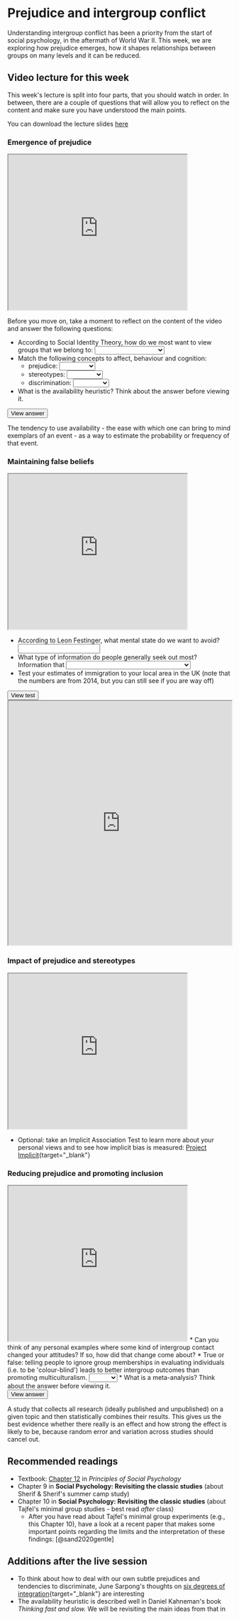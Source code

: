# Prejudice and intergroup conflict

Understanding intergroup conflict has been a priority from the start of social psychology, in the aftermath of World War II. This week, we are exploring how prejudice emerges, how it shapes relationships between groups on many levels and it can be reduced.

## Video lecture for this week

This week's lecture is split into four parts, that you should watch in order. In between, there are a couple of questions that will allow you to reflect on the content and make sure you have understood the main points.

You can download the lecture slides <a href="./files/Lecture_2_-_self__social_identity_and_prejudice.pptx">here</a>

### Emergence of prejudice

<iframe src=" https://www.youtube.com/embed/QQeC6n2mtsk?rel=0&modestbranding=1&loop=1 " allowfullscreen width=80% height=350></iframe>

Before you move on, take a moment to reflect on the content of the video and answer the following questions:

* According to Social Identity Theory, how do we most want to view groups that we belong to: <select class='webex-solveme' data-answer='["positively distinct"]'> <option></option> <option>fair and welcoming</option> <option>positively distinct</option> <option>dominant and powerful</option></select>
* Match the following concepts to affect, behaviour and cognition:
    + prejudice: <select class='webex-solveme' data-answer='["affect"]'> <option></option> <option>affect</option> <option>behaviour</option> <option>cognition</option></select>
    + stereotypes: <select class='webex-solveme' data-answer='["cognition"]'> <option></option> <option>affect</option> <option>behaviour</option> <option>cognition</option></select>
    + discrimination: <select class='webex-solveme' data-answer='["behaviour"]'> <option></option> <option>affect</option> <option>behaviour</option> <option>cognition</option></select>
* What is the availability heuristic? Think about the answer before viewing it.

<div class='webex-solution'><button>View answer</button>

The tendency to use availability - the ease with which one can bring to mind exemplars of an event - as a way to estimate the probability or frequency of that event. 

</div>


    
### Maintaining false beliefs

<iframe src=" https://www.youtube.com/embed/dCSQwC6Zcmk?rel=0&modestbranding=1&loop=1 " allowfullscreen width=80% height=350></iframe>

* According to Leon Festinger, what mental state do we want to avoid? <input class='webex-solveme nospaces ignorecase' size='20' data-answer='["cognitive dissonance"]'/>
* What type of information do people generally seek out most? Information that <select class='webex-solveme' data-answer='["confirms their belief"]'> <option></option> <option>allows them to test and develop their beliefs</option> <option>confirms their belief</option> <option>has the highest quality</option></select>
* Test your estimates of immigration to your local area in the UK (note that the numbers are from 2014, but you can still see if you are way off) 
<div class='webex-solution'><button>View test</button>

<iframe height="550px" width="100%" src="https://www.ons.gov.uk/visualisations/nesscontent/dvc278/quiz/index.html"></iframe>

</div>


### Impact of prejudice and stereotypes

<iframe src=" https://www.youtube.com/embed/n82z9C55JeI?rel=0&modestbranding=1&loop=1 " allowfullscreen width=80% height=350></iframe>

* Optional: take an Implicit Association Test to learn more about your personal views and to see how implicit bias is measured: [Project Implicit](https://implicit.harvard.edu/){target="_blank"}
  
### Reducing prejudice and promoting inclusion

<iframe src=" https://www.youtube.com/embed/-njSO-fsszc?rel=0&modestbranding=1&loop=1 " allowfullscreen width=80% height=350></iframe>
* Can you think of any personal examples where some kind of intergroup contact changed your attitudes? If so, how did that change come about?
* True or false: telling people to ignore group memberships in evaluating individuals (i.e. to be 'colour-blind') leads to better intergroup outcomes than promoting multiculturalism. <select class='webex-solveme' data-answer='["FALSE"]'> <option></option> <option>TRUE</option> <option>FALSE</option></select> 
* What is a meta-analysis? Think about the answer before viewing it.

<div class='webex-solution'><button>View answer</button>

A study that collects all research (ideally published and unpublished) on a given topic and then statistically combines their results. This gives us the best evidence whether there really is an effect and how strong the effect is likely to be, because random error and variation across studies should cancel out. 

</div>


## Recommended readings

* Textbook: [Chapter 12](https://open.lib.umn.edu/socialpsychology/part/chapter-12-stereotypes-prejudice-and-discrimination/) in *Principles of Social Psychology*
* Chapter 9 in **Social Psychology: Revisiting the classic studies** (about Sherif & Sherif's summer camp study) 
* Chapter 10 in **Social Psychology: Revisiting the classic studies** (about Tajfel's minimal group studies - best read *after* class) 
    + After you have read about Tajfel's minimal group experiments (e.g., this Chapter 10), have a look at a recent paper that makes some important points regarding the limits and the interpretation of these findings: [@sand2020gentle]

## Additions after the live session

* To think about how to deal with our own subtle prejudices and tendencies to discriminate, June Sarpong's thoughts on [six degrees of integration](http://www.diversify.org/our-isms.html){target="_blank"} are interesting
* The availability heuristic is described well in Daniel Kahneman's book *Thinking fast and slow.* We will be revisiting the main ideas from that in 
  


